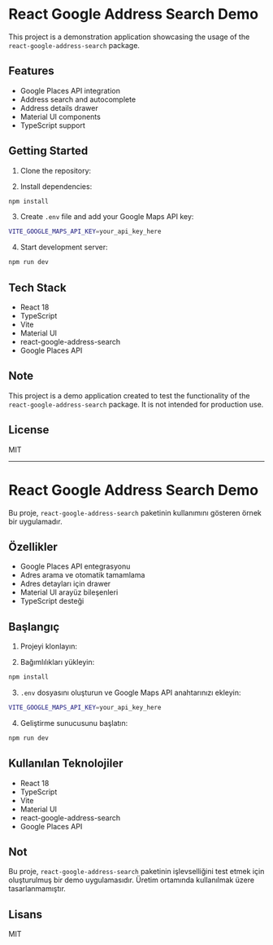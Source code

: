 # React Google Address Search Demo

This project is a demonstration application showcasing the usage of the `react-google-address-search` package.

## Features

- Google Places API integration
- Address search and autocomplete
- Address details drawer
- Material UI components
- TypeScript support

## Getting Started

1. Clone the repository:

2. Install dependencies:
```bash
npm install
```

3. Create `.env` file and add your Google Maps API key:
```bash
VITE_GOOGLE_MAPS_API_KEY=your_api_key_here
```

4. Start development server:
```bash
npm run dev
```

## Tech Stack

- React 18
- TypeScript
- Vite
- Material UI
- react-google-address-search
- Google Places API

## Note

This project is a demo application created to test the functionality of the `react-google-address-search` package. It is not intended for production use.

## License

MIT

---

# React Google Address Search Demo 

Bu proje, `react-google-address-search` paketinin kullanımını gösteren örnek bir uygulamadır.

## Özellikler

- Google Places API entegrasyonu
- Adres arama ve otomatik tamamlama
- Adres detayları için drawer
- Material UI arayüz bileşenleri
- TypeScript desteği

## Başlangıç

1. Projeyi klonlayın:


2. Bağımlılıkları yükleyin:
```bash
npm install
```

3. `.env` dosyasını oluşturun ve Google Maps API anahtarınızı ekleyin:
```bash
VITE_GOOGLE_MAPS_API_KEY=your_api_key_here
```

4. Geliştirme sunucusunu başlatın:
```bash
npm run dev
```

## Kullanılan Teknolojiler

- React 18
- TypeScript
- Vite
- Material UI
- react-google-address-search
- Google Places API

## Not

Bu proje, `react-google-address-search` paketinin işlevselliğini test etmek için oluşturulmuş bir demo uygulamasıdır. Üretim ortamında kullanılmak üzere tasarlanmamıştır.

## Lisans

MIT
